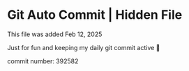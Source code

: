 # Git Auto Commit | Hidden File

This file was added Feb 12, 2025

Just for fun and keeping my daily git commit active 🤪

commit number: 392582
